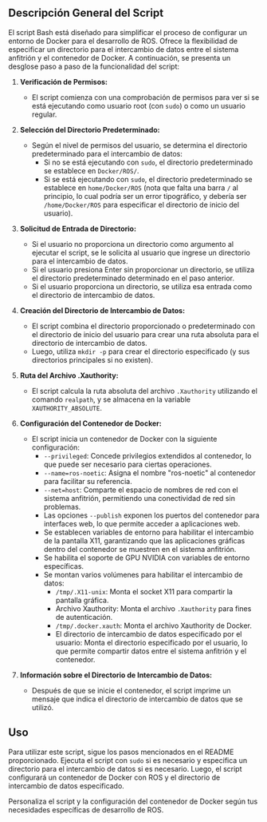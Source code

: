 ## Descripción General del Script

El script Bash está diseñado para simplificar el proceso de configurar un entorno de Docker para el desarrollo de ROS. Ofrece la flexibilidad de especificar un directorio para el intercambio de datos entre el sistema anfitrión y el contenedor de Docker. A continuación, se presenta un desglose paso a paso de la funcionalidad del script:

1. **Verificación de Permisos:**
   - El script comienza con una comprobación de permisos para ver si se está ejecutando como usuario root (con `sudo`) o como un usuario regular.

2. **Selección del Directorio Predeterminado:**
   - Según el nivel de permisos del usuario, se determina el directorio predeterminado para el intercambio de datos:
     - Si no se está ejecutando con `sudo`, el directorio predeterminado se establece en `Docker/ROS/`.
     - Si se está ejecutando con `sudo`, el directorio predeterminado se establece en `home/Docker/ROS` (nota que falta una barra `/` al principio, lo cual podría ser un error tipográfico, y debería ser `/home/Docker/ROS` para especificar el directorio de inicio del usuario).

3. **Solicitud de Entrada de Directorio:**
   - Si el usuario no proporciona un directorio como argumento al ejecutar el script, se le solicita al usuario que ingrese un directorio para el intercambio de datos.
   - Si el usuario presiona Enter sin proporcionar un directorio, se utiliza el directorio predeterminado determinado en el paso anterior.
   - Si el usuario proporciona un directorio, se utiliza esa entrada como el directorio de intercambio de datos.

4. **Creación del Directorio de Intercambio de Datos:**
   - El script combina el directorio proporcionado o predeterminado con el directorio de inicio del usuario para crear una ruta absoluta para el directorio de intercambio de datos.
   - Luego, utiliza `mkdir -p` para crear el directorio especificado (y sus directorios principales si no existen).

5. **Ruta del Archivo .Xauthority:**
   - El script calcula la ruta absoluta del archivo `.Xauthority` utilizando el comando `realpath`, y se almacena en la variable `XAUTHORITY_ABSOLUTE`.

6. **Configuración del Contenedor de Docker:**
   - El script inicia un contenedor de Docker con la siguiente configuración:
     - `--privileged`: Concede privilegios extendidos al contenedor, lo que puede ser necesario para ciertas operaciones.
     - `--name=ros-noetic`: Asigna el nombre "ros-noetic" al contenedor para facilitar su referencia.
     - `--net=host`: Comparte el espacio de nombres de red con el sistema anfitrión, permitiendo una conectividad de red sin problemas.
     - Las opciones `--publish` exponen los puertos del contenedor para interfaces web, lo que permite acceder a aplicaciones web.
     - Se establecen variables de entorno para habilitar el intercambio de la pantalla X11, garantizando que las aplicaciones gráficas dentro del contenedor se muestren en el sistema anfitrión.
     - Se habilita el soporte de GPU NVIDIA con variables de entorno específicas.
     - Se montan varios volúmenes para habilitar el intercambio de datos:
       - `/tmp/.X11-unix`: Monta el socket X11 para compartir la pantalla gráfica.
       - Archivo Xauthority: Monta el archivo `.Xauthority` para fines de autenticación.
       - `/tmp/.docker.xauth`: Monta el archivo Xauthority de Docker.
       - El directorio de intercambio de datos especificado por el usuario: Monta el directorio especificado por el usuario, lo que permite compartir datos entre el sistema anfitrión y el contenedor.

7. **Información sobre el Directorio de Intercambio de Datos:**
   - Después de que se inicie el contenedor, el script imprime un mensaje que indica el directorio de intercambio de datos que se utilizó.

## Uso

Para utilizar este script, sigue los pasos mencionados en el README proporcionado. Ejecuta el script con `sudo` si es necesario y especifica un directorio para el intercambio de datos si es necesario. Luego, el script configurará un contenedor de Docker con ROS y el directorio de intercambio de datos especificado.

Personaliza el script y la configuración del contenedor de Docker según tus necesidades específicas de desarrollo de ROS.